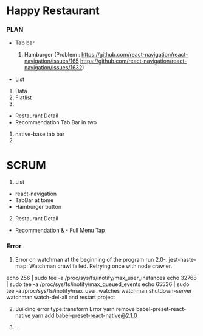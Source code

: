 # Happy Restaurant

### PLAN
- Tab bar
  1) Hamburger (Problem : https://github.com/react-navigation/react-navigation/issues/165
  https://github.com/react-navigation/react-navigation/issues/1632)

- List
1) Data
2) Flatlist
3) 

- Restaurant Detail
- Recommendation Tab Bar in two
1) native-base tab bar
2)


# SCRUM
1. List
  - react-navigation
  - TabBar at tome
  - Hamburger button

2. Restaurant Detail
  - Recommendation & - Full Menu Tap  

### Error
1) Error on watchman at the beginning of the program run
2.0-. jest-haste-map: Watchman crawl failed. Retrying once with node crawler.

echo 256 | sudo tee -a /proc/sys/fs/inotify/max_user_instances
echo 32768 | sudo tee -a /proc/sys/fs/inotify/max_queued_events
echo 65536 | sudo tee -a /proc/sys/fs/inotify/max_user_watches
watchman shutdown-server
watchman watch-del-all
and restart project

2) Building error type:transform Error
yarn remove babel-preset-react-native
yarn add babel-preset-react-native@2.1.0

3) ...

